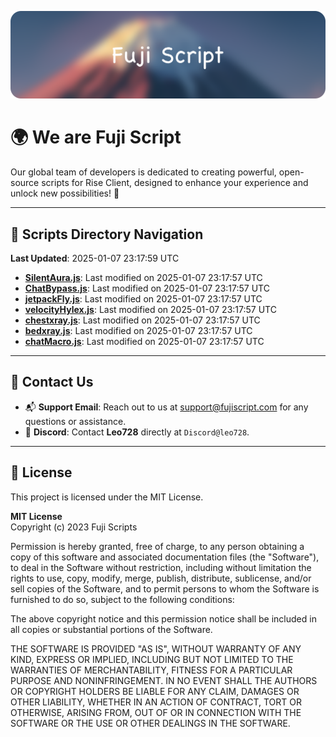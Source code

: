 ![Banner](.github/b.webp)

# 🌍 **We are Fuji Script**

Our global team of developers is dedicated to creating powerful, open-source scripts for Rise Client, designed to enhance your experience and unlock new possibilities! 🌟

---
<!-- SCRIPTS_NAVIGATION_START -->
## 📂 **Scripts Directory Navigation**

**Last Updated**: 2025-01-07 23:17:59 UTC

- **[SilentAura.js](scripts/SilentAura.js)**: Last modified on 2025-01-07 23:17:57 UTC
- **[ChatBypass.js](scripts/ChatBypass.js)**: Last modified on 2025-01-07 23:17:57 UTC
- **[jetpackFly.js](scripts/jetpackFly.js)**: Last modified on 2025-01-07 23:17:57 UTC
- **[velocityHylex.js](scripts/velocityHylex.js)**: Last modified on 2025-01-07 23:17:57 UTC
- **[chestxray.js](scripts/chestxray.js)**: Last modified on 2025-01-07 23:17:57 UTC
- **[bedxray.js](scripts/bedxray.js)**: Last modified on 2025-01-07 23:17:57 UTC
- **[chatMacro.js](scripts/chatMacro.js)**: Last modified on 2025-01-07 23:17:57 UTC

<!-- SCRIPTS_NAVIGATION_END -->

---

## 💬 **Contact Us**  
- 📬 **Support Email**: Reach out to us at [support@fujiscript.com](mailto:support@fujiscript.com) for any questions or assistance.  
- 💬 **Discord**: Contact **Leo728** directly at `Discord@leo728`.

---

## 📜 **License**

This project is licensed under the MIT License.  

**MIT License**  
Copyright (c) 2023 Fuji Scripts  

Permission is hereby granted, free of charge, to any person obtaining a copy of this software and associated documentation files (the "Software"), to deal in the Software without restriction, including without limitation the rights to use, copy, modify, merge, publish, distribute, sublicense, and/or sell copies of the Software, and to permit persons to whom the Software is furnished to do so, subject to the following conditions:  

The above copyright notice and this permission notice shall be included in all copies or substantial portions of the Software.  

THE SOFTWARE IS PROVIDED "AS IS", WITHOUT WARRANTY OF ANY KIND, EXPRESS OR IMPLIED, INCLUDING BUT NOT LIMITED TO THE WARRANTIES OF MERCHANTABILITY, FITNESS FOR A PARTICULAR PURPOSE AND NONINFRINGEMENT. IN NO EVENT SHALL THE AUTHORS OR COPYRIGHT HOLDERS BE LIABLE FOR ANY CLAIM, DAMAGES OR OTHER LIABILITY, WHETHER IN AN ACTION OF CONTRACT, TORT OR OTHERWISE, ARISING FROM, OUT OF OR IN CONNECTION WITH THE SOFTWARE OR THE USE OR OTHER DEALINGS IN THE SOFTWARE.  
